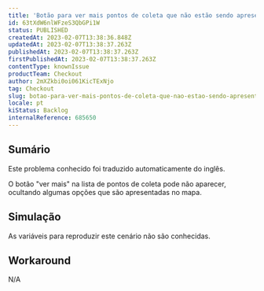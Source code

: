 ```yaml
---
title: 'Botão para ver mais pontos de coleta que não estão sendo apresentados na lista'
id: 63tXdW6nlWFzeS3QbGPi1W
status: PUBLISHED
createdAt: 2023-02-07T13:38:36.848Z
updatedAt: 2023-02-07T13:38:37.263Z
publishedAt: 2023-02-07T13:38:37.263Z
firstPublishedAt: 2023-02-07T13:38:37.263Z
contentType: knownIssue
productTeam: Checkout
author: 2mXZkbi0oi061KicTExNjo
tag: Checkout
slug: botao-para-ver-mais-pontos-de-coleta-que-nao-estao-sendo-apresentados-na-lista
locale: pt
kiStatus: Backlog
internalReference: 685650
---
```


## Sumário

<div class="alert alert-info">
  <p>Este problema conhecido foi traduzido automaticamente do inglês.</p>
</div>


O botão "ver mais" na lista de pontos de coleta pode não aparecer, ocultando algumas opções que são apresentadas no mapa.


##

## Simulação


As variáveis para reproduzir este cenário não são conhecidas.


##

## Workaround


N/A




